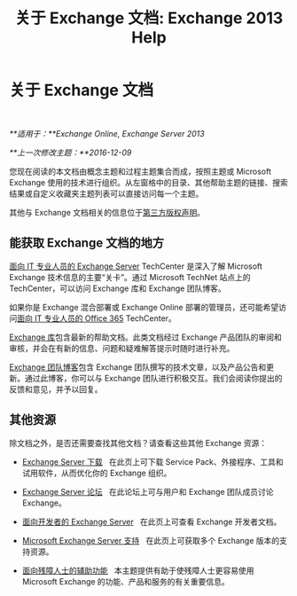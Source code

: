 ﻿---
title: '关于 Exchange 文档: Exchange 2013 Help'
TOCTitle: 关于 Exchange 文档
ms:assetid: cbc07e0d-2884-4e5d-8065-39b7f6299b9b
ms:mtpsurl: https://technet.microsoft.com/zh-cn/library/Dd351146(v=EXCHG.150)
ms:contentKeyID: 50489791
ms.date: 01/11/2018
mtps_version: v=EXCHG.150
ms.translationtype: HT
---

# 关于 Exchange 文档

 

_**适用于：**Exchange Online, Exchange Server 2013_

_**上一次修改主题：**2016-12-09_

您现在阅读的本文档由概念主题和过程主题集合而成，按照主题或 Microsoft Exchange 使用的技术进行组织。从左窗格中的目录、其他帮助主题的链接、搜索结果或自定义收藏夹主题列表可以直接访问每一个主题。

其他与 Exchange 文档相关的信息位于[第三方版权声明](third-party-copyright-notices-exchange-2013-help.md)。

## 能获取 Exchange 文档的地方

[面向 IT 专业人员的 Exchange Server](https://go.microsoft.com/fwlink/p/?linkid=34165) TechCenter 是深入了解 Microsoft Exchange 技术信息的主要“关卡”。通过 Microsoft TechNet 站点上的 TechCenter，可以访问 Exchange 库和 Exchange 团队博客。

如果你是 Exchange 混合部署或 Exchange Online 部署的管理员，还可能希望访问[面向 IT 专业人员的 Office 365](https://go.microsoft.com/fwlink/p/?linkid=282341) TechCenter。

[Exchange 库](https://go.microsoft.com/fwlink/p/?linkid=82055)包含最新的帮助文档。此类文档经过 Exchange 产品团队的审阅和审核，并会在有新的信息、问题和疑难解答提示时随时进行补充。

[Exchange 团队博客](https://go.microsoft.com/fwlink/p/?linkid=178595)包含 Exchange 团队撰写的技术文章，以及产品公告和更新。通过此博客，你可以与 Exchange 团队进行积极交互。我们会阅读你提出的反馈和意见，并予以回复。

## 其他资源

除文档之外，是否还需要查找其他文档？请查看这些其他 Exchange 资源：

  - [Exchange Server 下载](https://go.microsoft.com/fwlink/p/?linkid=179447)   在此页上可下载 Service Pack、外接程序、工具和试用软件，从而优化你的 Exchange 组织。

  - [Exchange Server 论坛](https://go.microsoft.com/fwlink/p/?linkid=60612)   在此论坛上可与用户和 Exchange 团队成员讨论 Exchange。

  - [面向开发者的 Exchange Server](http://go.microsoft.com/fwlink/p/?linkid=24705)   在此页上可查看 Exchange 开发者文档。

  - [Microsoft Exchange Server 支持](https://go.microsoft.com/fwlink/p/?linkid=283967)   在此页上可获取多个 Exchange 版本的支持资源。

  - [面向残障人士的辅助功能](accessibility-for-people-with-disabilities-exchange-2013-help.md)   本主题提供有助于使残障人士更容易使用 Microsoft Exchange 的功能、产品和服务的有关重要信息。

